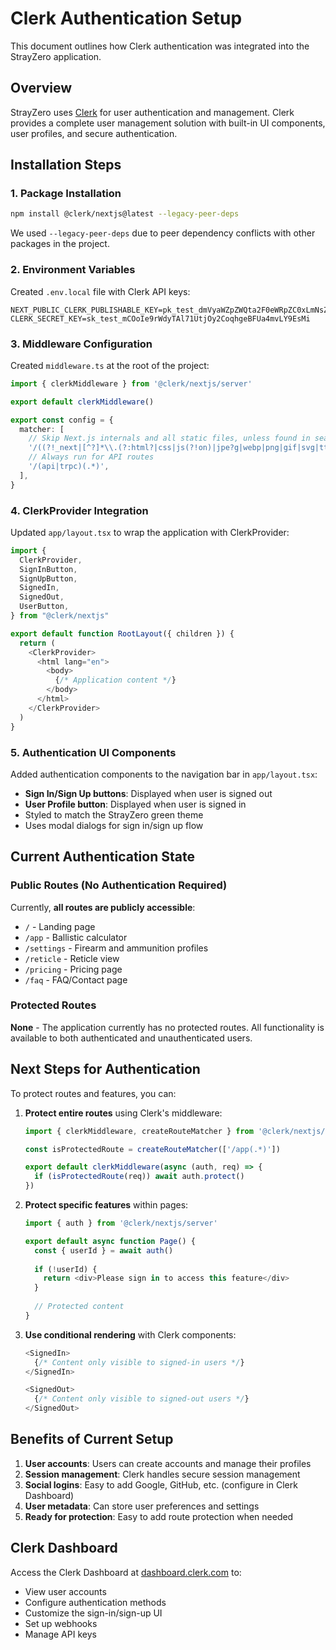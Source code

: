 # Clerk Authentication Setup

This document outlines how Clerk authentication was integrated into the StrayZero application.

## Overview

StrayZero uses [Clerk](https://clerk.com/) for user authentication and management. Clerk provides a complete user management solution with built-in UI components, user profiles, and secure authentication.

## Installation Steps

### 1. Package Installation

```bash
npm install @clerk/nextjs@latest --legacy-peer-deps
```

We used `--legacy-peer-deps` due to peer dependency conflicts with other packages in the project.

### 2. Environment Variables

Created `.env.local` file with Clerk API keys:

```env
NEXT_PUBLIC_CLERK_PUBLISHABLE_KEY=pk_test_dmVyaWZpZWQta2F0eWRpZC0xLmNsZXJrLmFjY291bnRzLmRldiQ
CLERK_SECRET_KEY=sk_test_mCOoIe9rWdyTAl71UtjOy2CoqhgeBFUa4mvLY9EsMi
```

### 3. Middleware Configuration

Created `middleware.ts` at the root of the project:

```typescript
import { clerkMiddleware } from '@clerk/nextjs/server'

export default clerkMiddleware()

export const config = {
  matcher: [
    // Skip Next.js internals and all static files, unless found in search params
    '/((?!_next|[^?]*\\.(?:html?|css|js(?!on)|jpe?g|webp|png|gif|svg|ttf|woff2?|ico|csv|docx?|xlsx?|zip|webmanifest)).*)',
    // Always run for API routes
    '/(api|trpc)(.*)',
  ],
}
```

### 4. ClerkProvider Integration

Updated `app/layout.tsx` to wrap the application with ClerkProvider:

```typescript
import {
  ClerkProvider,
  SignInButton,
  SignUpButton,
  SignedIn,
  SignedOut,
  UserButton,
} from "@clerk/nextjs"

export default function RootLayout({ children }) {
  return (
    <ClerkProvider>
      <html lang="en">
        <body>
          {/* Application content */}
        </body>
      </html>
    </ClerkProvider>
  )
}
```

### 5. Authentication UI Components

Added authentication components to the navigation bar in `app/layout.tsx`:

- **Sign In/Sign Up buttons**: Displayed when user is signed out
- **User Profile button**: Displayed when user is signed in
- Styled to match the StrayZero green theme
- Uses modal dialogs for sign in/sign up flow

## Current Authentication State

### Public Routes (No Authentication Required)

Currently, **all routes are publicly accessible**:

- `/` - Landing page
- `/app` - Ballistic calculator
- `/settings` - Firearm and ammunition profiles
- `/reticle` - Reticle view
- `/pricing` - Pricing page
- `/faq` - FAQ/Contact page

### Protected Routes

**None** - The application currently has no protected routes. All functionality is available to both authenticated and unauthenticated users.

## Next Steps for Authentication

To protect routes and features, you can:

1. **Protect entire routes** using Clerk's middleware:
   ```typescript
   import { clerkMiddleware, createRouteMatcher } from '@clerk/nextjs/server'
   
   const isProtectedRoute = createRouteMatcher(['/app(.*)'])
   
   export default clerkMiddleware(async (auth, req) => {
     if (isProtectedRoute(req)) await auth.protect()
   })
   ```

2. **Protect specific features** within pages:
   ```typescript
   import { auth } from '@clerk/nextjs/server'
   
   export default async function Page() {
     const { userId } = await auth()
     
     if (!userId) {
       return <div>Please sign in to access this feature</div>
     }
     
     // Protected content
   }
   ```

3. **Use conditional rendering** with Clerk components:
   ```typescript
   <SignedIn>
     {/* Content only visible to signed-in users */}
   </SignedIn>
   
   <SignedOut>
     {/* Content only visible to signed-out users */}
   </SignedOut>
   ```

## Benefits of Current Setup

1. **User accounts**: Users can create accounts and manage their profiles
2. **Session management**: Clerk handles secure session management
3. **Social logins**: Easy to add Google, GitHub, etc. (configure in Clerk Dashboard)
4. **User metadata**: Can store user preferences and settings
5. **Ready for protection**: Easy to add route protection when needed

## Clerk Dashboard

Access the Clerk Dashboard at [dashboard.clerk.com](https://dashboard.clerk.com) to:

- View user accounts
- Configure authentication methods
- Customize the sign-in/sign-up UI
- Set up webhooks
- Manage API keys